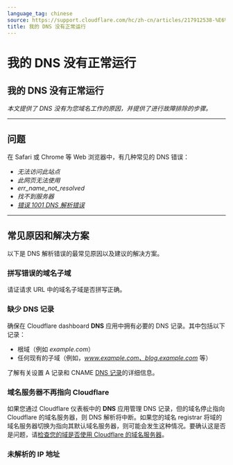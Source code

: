 ```yaml
---
language_tag: chinese
source: https://support.cloudflare.com/hc/zh-cn/articles/217912538-%E6%88%91%E7%9A%84-DNS-%E6%B2%A1%E6%9C%89%E6%AD%A3%E5%B8%B8%E8%BF%90%E8%A1%8C
title: 我的 DNS 没有正常运行
---
```


# 我的 DNS 没有正常运行

## 我的 DNS 没有正常运行

_本文提供了 DNS 没有为您域名工作的原因，并提供了进行故障排除的步骤。_

___

## 问题

在 Safari 或 Chrome 等 Web 浏览器中，有几种常见的 DNS 错误：

-   _无法访问此站点_
-   _此网页无法使用_
-   _err\_name\_not\_resolved_
-   _找不到服务器_
-   [_错误 1001 DNS 解析错误_](https://support.cloudflare.com/hc/articles/360029779472#error1001)

___

## 常见原因和解决方案

以下是 DNS 解析错误的最常见原因以及建议的解决方案。

### 拼写错误的域名子域

请证请求 URL 中的域名子域是否拼写正确。

### 缺少 DNS 记录

确保在 Cloudflare dashboard **DNS** 应用中拥有必要的 DNS 记录。其中包括以下记录：

-   根域（例如 _example.com_）
-   任何现有的子域（例如，_www.example.com、blog.example.com_ 等）

了解有关设置 A 记录和 CNAME [DNS 记录](https://developers.cloudflare.com/dns/manage-dns-records/how-to/create-dns-records)的详细信息。



### 域名服务器不再指向 Cloudflare

如果您通过 Cloudflare 仪表板中的 **DNS** 应用管理 DNS 记录，但的域名停止指向 Cloudflare 的域名服务器，则 DNS 解析将中断。如果您的域名 registrar 将域的域名服务器切换为指向其默认域名服务器，则可能会发生这种情况。要确认这是否是问题，请[检查您的域是否使用 Cloudflare 的域名服务器](https://support.cloudflare.com/hc/articles/4426809598605)。

### 未解析的 IP 地址

